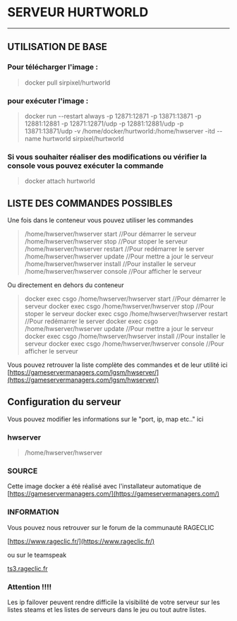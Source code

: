 
# SERVEUR HURTWORLD

--------------------------------------------------
## UTILISATION DE BASE

### Pour télécharger l'image :

>docker pull sirpixel/hurtworld

### pour exécuter l'image :

>docker run --restart always -p 12871:12871 -p 13871:13871 -p 12881:12881 -p 12871:12871/udp -p 12881:12881/udp -p 13871:13871/udp -v /home/docker/hurtworld:/home/hwserver -itd --name hurtworld sirpixel/hurtworld

### Si vous souhaiter réaliser des modifications ou vérifier la console vous pouvez exécuter la commande

>docker attach hurtworld
    
## LISTE DES COMMANDES POSSIBLES

Une fois dans le conteneur vous pouvez utiliser les commandes

> /home/hwserver/hwserver start   //Pour démarrer le serveur
 /home/hwserver/hwserver stop    //Pour stoper le serveur
 /home/hwserver/hwserver restart //Pour redémarrer le server
 /home/hwserver/hwserver update //Pour mettre a jour le serveur
 /home/hwserver/hwserver install //Pour installer le serveur
/home/hwserver/hwserver console  //Pour afficher le serveur

Ou directement en dehors du conteneur

>docker exec csgo /home/hwserver/hwserver start   //Pour démarrer le serveur
docker exec csgo /home/hwserver/hwserver stop    //Pour stoper le serveur
docker exec csgo /home/hwserver/hwserver restart //Pour redémarrer le server
docker exec csgo /home/hwserver/hwserver update //Pour mettre a jour le serveur
docker exec csgo /home/hwserver/hwserver install //Pour installer le serveur
docker exec csgo /home/hwserver/hwserver console  //Pour afficher le serveur

Vous pouvez retrouver la liste complète des commandes et de leur utilité ici
[https://gameservermanagers.com/lgsm/hwserver/](https://gameservermanagers.com/lgsm/hwserver/)

## Configuration du serveur

Vous pouvez modifier les informations sur le "port, ip, map etc.." ici 

### hwserver
>/home/hwserver/hwserver

### SOURCE

Cette image docker a été réalisé avec l'installateur automatique de [https://gameservermanagers.com/](https://gameservermanagers.com/)

### INFORMATION

Vous pouvez nous retrouver sur le forum de la communauté RAGECLIC 

[https://www.rageclic.fr/](https://www.rageclic.fr/)

ou sur le teamspeak 

[ts3.rageclic.fr](ts3server://ts3.rageclic.fr)


### Attention !!!!
Les ip failover peuvent rendre difficile la visibilité de votre serveur sur les listes steams et les listes de serveurs dans le jeu ou tout autre listes.
